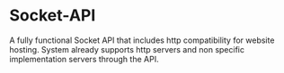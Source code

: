 # Socket-API
A fully functional Socket API that includes http compatibility for website hosting. System already supports http servers and non specific implementation servers through the API.
